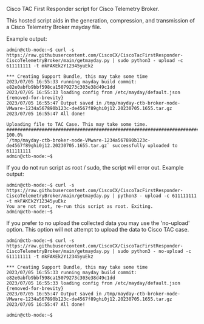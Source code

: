 Cisco TAC First Responder script for Cisco Telemetry Broker.

This hosted script aids in the generation, compression, and transmission of a Cisco Telemetry Broker mayday file. 

Example output:
```
admin@ctb-node:~$ curl -s https://raw.githubusercontent.com/CiscoCX/CiscoTacFirstResponder-CiscoTelemetryBroker/main/getmayday.py | sudo python3 - upload -c 611111111 -t mkFAKEk2Y12345yuEkz

*** Creating Support Bundle, this may take some time
2023/07/05 16:55:33 running mayday build commit: e82e0abfb9bbf598ca15079273c303e38d49c1dd
2023/07/05 16:55:33 loading config from /etc/mayday/default.json
{removed-for-brevity}
2023/07/05 16:55:47 Output saved in /tmp/mayday-ctb-broker-node-VMware-1234a567890b123c-de4567f89ghi0j12.20230705.1655.tar.gz
2023/07/05 16:55:47 All done!

Uploading file to TAC Case. This may take some time.
######################################################################## 100.0%
`/tmp/mayday-ctb-broker-node-VMware-1234a567890b123c-de4567f89ghi0j12.20230705.1655.tar.gz` successfully uploaded to 611111111
admin@ctb-node:~$
```

If you do not run script as root / sudo, the script will error out. 
Example output: 
```
admin@ctb-node:~$ curl -s https://raw.githubusercontent.com/CiscoCX/CiscoTacFirstResponder-CiscoTelemetryBroker/main/getmayday.py | python3 - upload -c 611111111 -t mkFAKEk2Y12345yuEkz
You are not root, re-run this script as root. Exiting.
admin@ctb-node:~$
```

If you prefer to no upload the collected data you may use the 'no-upload' option. This option will not attempt to upload the data to Cisco TAC case.

```
admin@ctb-node:~$ curl -s https://raw.githubusercontent.com/CiscoCX/CiscoTacFirstResponder-CiscoTelemetryBroker/main/getmayday.py | sudo python3 - no-upload -c 611111111 -t mkFAKEk2Y12345yuEkz

*** Creating Support Bundle, this may take some time
2023/07/05 16:55:33 running mayday build commit: e82e0abfb9bbf598ca15079273c303e38d49c1dd
2023/07/05 16:55:33 loading config from /etc/mayday/default.json
{removed-for-brevity}
2023/07/05 16:55:47 Output saved in /tmp/mayday-ctb-broker-node-VMware-1234a567890b123c-de4567f89ghi0j12.20230705.1655.tar.gz
2023/07/05 16:55:47 All done!

admin@ctb-node:~$
```
